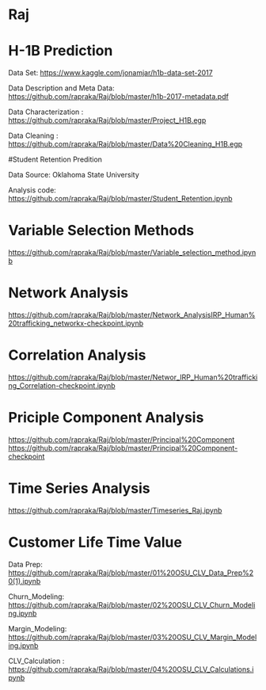 # Raj

# H-1B Prediction

Data Set: https://www.kaggle.com/jonamjar/h1b-data-set-2017

Data Description and Meta Data: https://github.com/rapraka/Raj/blob/master/h1b-2017-metadata.pdf

Data Characterization : https://github.com/rapraka/Raj/blob/master/Project_H1B.egp

Data Cleaning : https://github.com/rapraka/Raj/blob/master/Data%20Cleaning_H1B.egp










#Student Retention Predition 

Data Source: Oklahoma State University

Analysis code: https://github.com/rapraka/Raj/blob/master/Student_Retention.ipynb


# Variable Selection Methods

https://github.com/rapraka/Raj/blob/master/Variable_selection_method.ipynb

# Network Analysis

https://github.com/rapraka/Raj/blob/master/Network_AnalysisIRP_Human%20trafficking_networkx-checkpoint.ipynb

# Correlation Analysis

https://github.com/rapraka/Raj/blob/master/Networ_IRP_Human%20trafficking_Correlation-checkpoint.ipynb

# Priciple Component Analysis

https://github.com/rapraka/Raj/blob/master/Principal%20Component
https://github.com/rapraka/Raj/blob/master/Principal%20Component-checkpoint

# Time Series Analysis

https://github.com/rapraka/Raj/blob/master/Timeseries_Raj.ipynb

# Customer Life Time Value
Data Prep: https://github.com/rapraka/Raj/blob/master/01%20OSU_CLV_Data_Prep%20(1).ipynb

Churn_Modeling: https://github.com/rapraka/Raj/blob/master/02%20OSU_CLV_Churn_Modeling.ipynb

Margin_Modeling: https://github.com/rapraka/Raj/blob/master/03%20OSU_CLV_Margin_Modeling.ipynb

CLV_Calculation : https://github.com/rapraka/Raj/blob/master/04%20OSU_CLV_Calculations.ipynb

